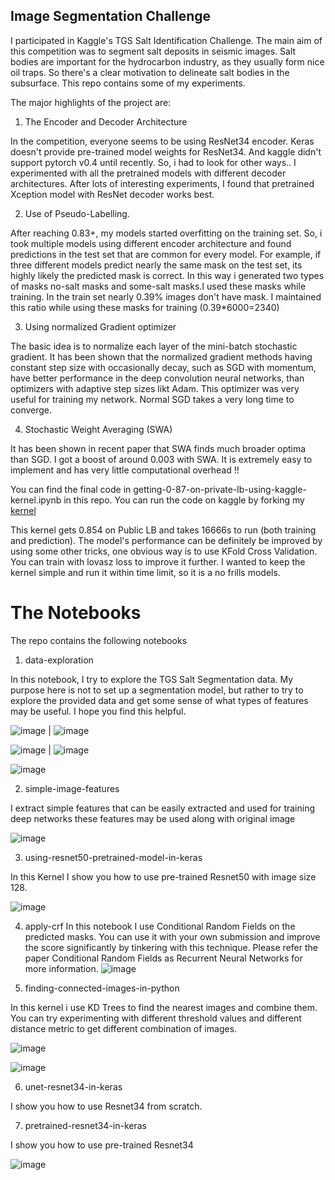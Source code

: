 ## Image Segmentation Challenge

I participated in Kaggle's TGS Salt Identification Challenge. The main aim of this competition was to segment salt deposits in seismic images.
Salt bodies are important for the hydrocarbon industry, as they usually form nice oil traps. So there's a clear motivation to delineate salt bodies in the subsurface. This repo contains some of my experiments. 

The major highlights of the project are:
1. The Encoder and Decoder Architecture

In the competition, everyone seems to be using ResNet34 encoder.
Keras doesn't provide pre-trained model weights for ResNet34. And kaggle didn't 
support pytorch v0.4 until recently. So, i had to look for other ways..
I experimented with all the pretrained models with different decoder architectures.
After lots of interesting experiments, I found that pretrained Xception model with ResNet decoder works best.

2. Use of Pseudo-Labelling.

After reaching 0.83+, my models started overfitting on the training set.
So, i took multiple models using different encoder architecture and found 
predictions in the test set that are common for every model.
For example, if three different models predict nearly the same mask on the test set, its highly likely the predicted mask is correct. 
In this way i generated two types of masks no-salt masks and some-salt
masks.I used these masks while training.
In the train set nearly 0.39% images don't have mask. I maintained this ratio while using these masks for training (0.39*6000=2340)

3. Using normalized Gradient optimizer

The basic idea is to normalize each layer of the mini-batch stochastic gradient.
It has been shown that the normalized gradient methods having constant step size with occasionally decay, such as SGD with momentum,
have better performance in the deep convolution neural networks, than optimizers with adaptive step sizes likt Adam.
This optimizer was very useful for training my network. Normal SGD takes a very long time to converge.

4. Stochastic Weight Averaging (SWA)

It has been shown in recent paper that SWA finds much broader optima than SGD. I got a boost of around 0.003 with SWA.
It is extremely easy to implement and has very little computational overhead !!

You can find the final code in getting-0-87-on-private-lb-using-kaggle-kernel.ipynb in this repo.
You can run the code on kaggle by forking my [kernel](
https://www.kaggle.com/meaninglesslives/getting-0-87-on-private-lb-using-kaggle-kernel)

This kernel gets 0.854 on Public LB and takes 16666s to run (both training and prediction). The model's performance can be definitely be improved by using some other tricks, one obvious way is to use KFold Cross Validation. You can train with lovasz loss to improve it further. I wanted to keep the kernel simple and run it within time limit, so it is a no frills models.

# The Notebooks
The repo contains the following notebooks
1. data-exploration

In this notebook, I try to explore the TGS Salt Segmentation data. My purpose here is not to set up a segmentation model, but rather to try to explore the provided data and get some sense of what types of features may be useful. I hope you find this helpful.

![image](./images/data-exploration/__results___25_0.png) | ![image](./images/data-exploration/__results___26_0.png)

![image](./images/data-exploration/__results___11_1.png) | ![image](./images/data-exploration/__results___31_1.png)

![image](./images/data-exploration/__results___41_0.png)


2. simple-image-features

I extract simple features that can be easily extracted and used for training deep networks these features may be used along with original image

![image](./images/simple_features/__results___1_0.png) 

3. using-resnet50-pretrained-model-in-keras

In this Kernel I show you how to use pre-trained Resnet50 with image size 128. 

![image](./images/resnet_50/__results___34_0.png) 

4. apply-crf
In this notebook I use Conditional Random Fields on the predicted masks. You can use it with your own submission and improve the score significantly by tinkering with this technique. Please refer the paper Conditional Random Fields as Recurrent Neural Networks for more information.
![image](./images/crf/__results___6_0.png) 


5. finding-connected-images-in-python

In this kernel i use KD Trees to find the nearest images and combine them. You can try experimenting with different threshold values and different distance metric to get different combination of images.

![image](./images/connected_images/__results___14_0.png)

![image](./images/connected_images/__results___26_3.png)

6. unet-resnet34-in-keras

I show you how to use Resnet34 from scratch.

7. pretrained-resnet34-in-keras

I show you how to use pre-trained Resnet34 

![image](./images/pretrained_resnet34/__results___41_0.png)


